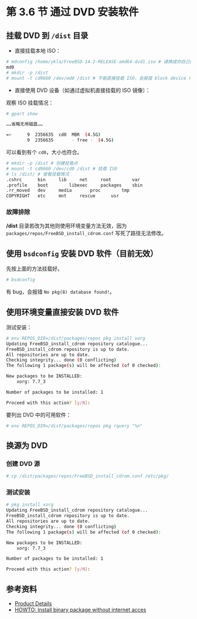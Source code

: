 # 第 3.6 节 通过 DVD 安装软件



## 挂载 DVD 到 `/dist` 目录

- 直接挂载本地 ISO：

```sh
# mdconfig /home/ykla/FreeBSD-14.2-RELEASE-amd64-dvd1.iso # 请换成你自己的路径，可以用 pwd 命令查看当前路径
md0
# mkdir -p /dist
# mount -t cd9660 /dev/md0 /dist # 不能直接挂载 ISO，会报错 block device required
```

- 直接使用 DVD 设备（如通过虚拟机直接挂载的 ISO 镜像）：

观察 ISO 挂载情况：

```sh
# gpart show

……省略无用磁盘……

=>      9  2356635  cd0  MBR  (4.5G)
        9  2356635       - free -  (4.5G)
```

可以看到有个 `cd0`，大小也符合。

```sh
# mkdir -p /dist # 创建挂载点
# mount -t cd9660 /dev/cd0 /dist # 挂载 ISO
# ls /dist/ # 查看挂载情况
.cshrc		bin		lib		net		root		var
.profile	boot		libexec		packages	sbin
.rr_moved	dev		media		proc		tmp
COPYRIGHT	etc		mnt		rescue		usr
```

### 故障排除

**/dist** 目录若改为其他则使用环境变量方法无效，因为 `packages/repos/FreeBSD_install_cdrom.conf` 写死了路径无法修改。

## 使用 `bsdconfig` 安装 DVD 软件（目前无效）

先按上面的方法挂载好。

```sh
# bsdconfig
```


有 bug，会报错 `No pkg(8) database found!`。

## 使用环境变量直接安装 DVD 软件

测试安装：

```sh
# env REPOS_DIR=/dist/packages/repos pkg install xorg
Updating FreeBSD_install_cdrom repository catalogue...
FreeBSD_install_cdrom repository is up to date.
All repositories are up to date.
Checking integrity... done (0 conflicting)
The following 1 package(s) will be affected (of 0 checked):

New packages to be INSTALLED:
	xorg: 7.7_3

Number of packages to be installed: 1

Proceed with this action? [y/N]:
```

要列出 DVD 中的可用软件：

```sh
# env REPOS_DIR=/dist/packages/repos pkg rquery "%n"
```

## 换源为 DVD

### 创建 DVD 源

```sh
# cp /dist/packages/repos/FreeBSD_install_cdrom.conf /etc/pkg/
```

### 测试安装

```sh
# pkg install xorg
Updating FreeBSD_install_cdrom repository catalogue...
FreeBSD_install_cdrom repository is up to date.
All repositories are up to date.
Checking integrity... done (0 conflicting)
The following 1 package(s) will be affected (of 0 checked):

New packages to be INSTALLED:
	xorg: 7.7_3

Number of packages to be installed: 1

Proceed with this action? [y/N]:
```

## 参考资料

- [Product Details](https://www.freebsdmall.com/cgi-bin/fm/bsddvd10.1)
- [HOWTO: Install binary package without internet acces](https://forums.freebsd.org/threads/howto-install-binary-package-without-internet-acces.60723/)

